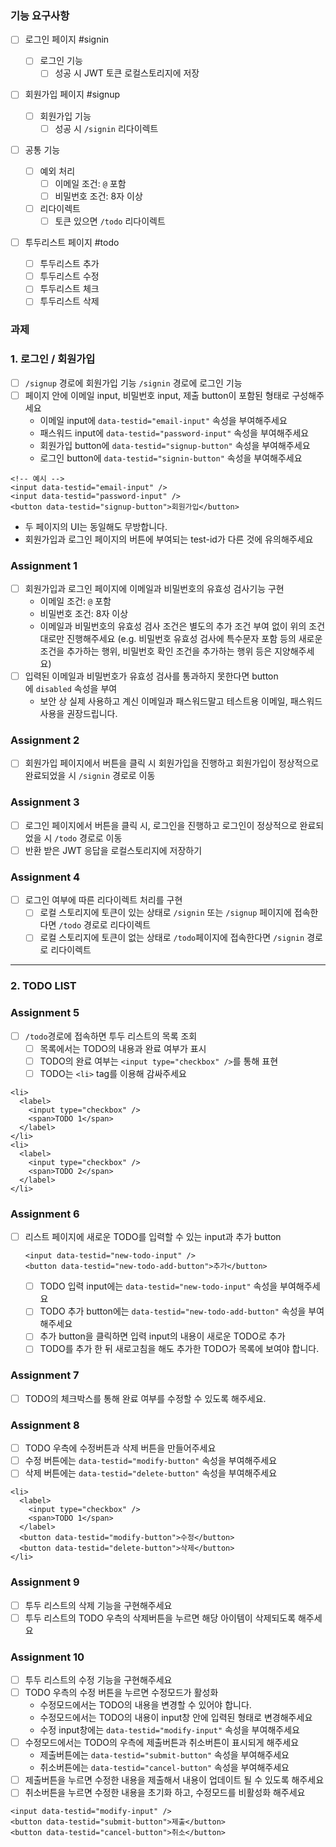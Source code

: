 ### 기능 요구사항

- [ ] 로그인 페이지 #signin
  - [ ] 로그인 기능
    - [ ] 성공 시 JWT 토큰 로컬스토리지에 저장
- [ ] 회원가입 페이지 #signup
  - [ ] 회원가입 기능
    - [ ] 성공 시 `/signin` 리다이렉트
- [ ] 공통 기능

  - [ ] 예외 처리
    - [ ] 이메일 조건: `@` 포함
    - [ ] 비밀번호 조건: 8자 이상
  - [ ] 리다이렉트
    - [ ] 토큰 있으면 `/todo` 리다이렉트

- [ ] 투두리스트 페이지 #todo
  - [ ] 투두리스트 추가
  - [ ] 투두리스트 수정
  - [ ] 투두리스트 체크
  - [ ] 투두리스트 삭제

### 과제

### 1. 로그인 / 회원가입

- [ ] `/signup` 경로에 회원가입 기능 `/signin` 경로에 로그인 기능
- [ ] 페이지 안에 이메일 input, 비밀번호 input, 제출 button이 포함된 형태로 구성해주세요
  - 이메일 input에 `data-testid="email-input"` 속성을 부여해주세요
  - 패스워드 input에 `data-testid="password-input"` 속성을 부여해주세요
  - 회원가입 button에 `data-testid="signup-button"` 속성을 부여해주세요
  - 로그인 button에 `data-testid="signin-button"` 속성을 부여해주세요

```tsx
<!-- 예시 -->
<input data-testid="email-input" />
<input data-testid="password-input" />
<button data-testid="signup-button">회원가입</button>
```

- 두 페이지의 UI는 동일해도 무방합니다.
- 회원가입과 로그인 페이지의 버튼에 부여되는 test-id가 다른 것에 유의해주세요

### Assignment 1

- [ ] 회원가입과 로그인 페이지에 이메일과 비밀번호의 유효성 검사기능 구현
  - 이메일 조건: `@` 포함
  - 비밀번호 조건: 8자 이상
  - 이메일과 비밀번호의 유효성 검사 조건은 별도의 추가 조건 부여 없이 위의 조건대로만 진행해주세요 (e.g. 비밀번호 유효성 검사에 특수문자 포함 등의 새로운 조건을 추가하는 행위, 비밀번호 확인 조건을 추가하는 행위 등은 지양해주세요)
- [ ] 입력된 이메일과 비밀번호가 유효성 검사를 통과하지 못한다면 button에 `disabled` 속성을 부여
  - 보안 상 실제 사용하고 계신 이메일과 패스워드말고 테스트용 이메일, 패스워드 사용을 권장드립니다.

### Assignment 2

- [ ] 회원가입 페이지에서 버튼을 클릭 시 회원가입을 진행하고 회원가입이 정상적으로 완료되었을 시 `/signin` 경로로 이동

### Assignment 3

- [ ] 로그인 페이지에서 버튼을 클릭 시, 로그인을 진행하고 로그인이 정상적으로 완료되었을 시 `/todo` 경로로 이동
- [ ] 반환 받은 JWT 응답을 로컬스토리지에 저장하기

### Assignment 4

- [ ] 로그인 여부에 따른 리다이렉트 처리를 구현
  - [ ] 로컬 스토리지에 토큰이 있는 상태로 `/signin` 또는 `/signup` 페이지에 접속한다면 `/todo` 경로로 리다이렉트
  - [ ] 로컬 스토리지에 토큰이 없는 상태로 `/todo`페이지에 접속한다면 `/signin` 경로로 리다이렉트

---

### 2. TODO LIST

### Assignment 5

- [ ] `/todo`경로에 접속하면 투두 리스트의 목록 조회
  - [ ] 목록에서는 TODO의 내용과 완료 여부가 표시
  - [ ] TODO의 완료 여부는 `<input type="checkbox" />`를 통해 표현
  - [ ] TODO는 `<li>` tag를 이용해 감싸주세요

```tsx
<li>
  <label>
    <input type="checkbox" />
    <span>TODO 1</span>
  </label>
</li>
<li>
  <label>
    <input type="checkbox" />
    <span>TODO 2</span>
  </label>
</li>
```

### Assignment 6

- [ ] 리스트 페이지에 새로운 TODO를 입력할 수 있는 input과 추가 button
  ```tsx
  <input data-testid="new-todo-input" />
  <button data-testid="new-todo-add-button">추가</button>
  ```
  - [ ] TODO 입력 input에는 `data-testid="new-todo-input"` 속성을 부여해주세요
  - [ ] TODO 추가 button에는 `data-testid="new-todo-add-button"` 속성을 부여해주세요
  - [ ] 추가 button을 클릭하면 입력 input의 내용이 새로운 TODO로 추가
  - [ ] TODO를 추가 한 뒤 새로고침을 해도 추가한 TODO가 목록에 보여야 합니다.

### Assignment 7

- [ ] TODO의 체크박스를 통해 완료 여부를 수정할 수 있도록 해주세요.

### Assignment 8

- [ ] TODO 우측에 수정버튼과 삭제 버튼을 만들어주세요
- [ ] 수정 버튼에는 `data-testid="modify-button"` 속성을 부여해주세요
- [ ] 삭제 버튼에는 `data-testid="delete-button"` 속성을 부여해주세요

```tsx
<li>
  <label>
    <input type="checkbox" />
    <span>TODO 1</span>
  </label>
  <button data-testid="modify-button">수정</button>
  <button data-testid="delete-button">삭제</button>
</li>
```

### Assignment 9

- [ ] 투두 리스트의 삭제 기능을 구현해주세요
- [ ] 투두 리스트의 TODO 우측의 삭제버튼을 누르면 해당 아이템이 삭제되도록 해주세요

### Assignment 10

- [ ] 투두 리스트의 수정 기능을 구현해주세요
- [ ] TODO 우측의 수정 버튼을 누르면 수정모드가 활성화
  - 수정모드에서는 TODO의 내용을 변경할 수 있어야 합니다.
  - 수정모드에서는 TODO의 내용이 input창 안에 입력된 형태로 변경해주세요
  - 수정 input창에는 `data-testid="modify-input"` 속성을 부여해주세요
- [ ] 수정모드에서는 TODO의 우측에 제출버튼과 취소버튼이 표시되게 해주세요
  - 제출버튼에는 `data-testid="submit-button"` 속성을 부여해주세요
  - 취소버튼에는 `data-testid="cancel-button"` 속성을 부여해주세요
- [ ] 제출버튼을 누르면 수정한 내용을 제출해서 내용이 업데이트 될 수 있도록 해주세요
- [ ] 취소버튼을 누르면 수정한 내용을 초기화 하고, 수정모드를 비활성화 해주세요

```tsx
<input data-testid="modify-input" />
<button data-testid="submit-button">제출</button>
<button data-testid="cancel-button">취소</button>
```
